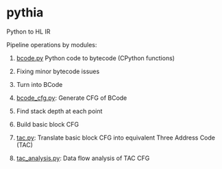 # pythia
Python to HL IR

Pipeline operations by modules:

1. [bcode.py](bcode.py) Python code to bytecode (CPython functions)

  1. Fixing minor bytecode issues
  2. Turn into BCode
  
2. [bcode_cfg.py](bcode_cfg.py): Generate CFG of BCode

  1. Find stack depth at each point
  2. Build basic block CFG
  
3. [tac.py](tac.py): Translate basic block CFG into equivalent Three Address Code (TAC)
4. [tac_analysis.py](tac_analysis.py): Data flow analysis of TAC CFG
